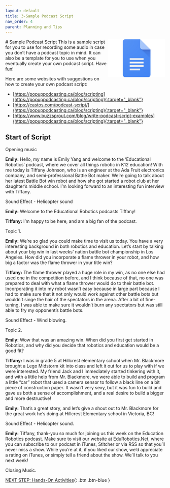 ```yaml
---
layout: default
title: 3-Sample Podcast Script
nav_order: 4
parent: Planning and Tips
---
```

<img src="images/podcast-sample.png" style="float:right;width:180px;" alt="document icon">
# Sample Podcast Script
This is a sample script for you to use for recording some audio in case you don’t have a podcast topic in mind. It can also be a template for you to use when you eventually create your own podcast script. Have fun!

Here are some websites with suggestions on how to create your own podcast script:
- [https://popuppodcasting.ca/blog/scripting](https://popuppodcasting.ca/blog/scripting){:target="_blank"}
- [https://castos.com/podcast-script/](https://popuppodcasting.ca/blog/scripting){:target="_blank"}
- [https://www.buzzsprout.com/blog/write-podcast-script-examples](https://popuppodcasting.ca/blog/scripting){:target="_blank"}

## Start of Script <br>
Opening music <br>

**Emily:** Hello, my name is Emily Yang and welcome to the ‘Educational Robotics’ podcast, where we cover all things robotic in K12 education! With me today is Tiffany Johnson, who is an engineer at the Ada Fruit electronics company, and semi-professional Battle Bot maker. We’re going to talk about her latest Battle Bot win robot and how she got started a robot club at her daughter’s middle school. I’m looking forward to an interesting fun interview with Tiffany.<br>

Sound Effect - Helicopter sound <br>

**Emily:** Welcome to the Educational Robotics podcasts Tiffany!<br>

**Tiffany:** I’m happy to be here, and am a big fan of the podcast.<br>

Topic 1.<br>

**Emily:** We’re so glad you could make time to visit us today. You have a very interesting background in both robotics and education. Let’s start by talking about your big win in last weeks’ nation battle bot championship in Los Angeles. How did you incorporate a flame thrower in your robot, and how big a factor was the flame thrower in your title win?<br>

**Tiffany:** The flame thrower played a huge role in my win, as no one else had used one in the competition before, and I think because of that, no one was prepared to deal with what a flame thrower would do to their battle bot. Incorporating it into my robot wasn’t easy because in large part because I had to make sure that it not only would work against other battle bots but wouldn’t singe the hair of the spectators in the arena. After a bit of fine-tuning, I was able to make sure it wouldn’t burn any spectators but was still able to fry my opponent’s battle bots.<br>

Sound Effect - Wind blowing.<br>

Topic 2.<br>

**Emily:** Wow that was an amazing win. When did you first get started in Robotics, and why did you decide that robotics and education would be a good fit?<br>

**Tiffany:**  I was in grade 5 at Hillcrest elementary school when Mr. Blackmore brought a Lego Midstorm kit into class and left it out for us to play with if we were interested. My friend Jack and I immediately started tinkering with it, and with a little help from Mr. Blackmore, we were able to build and program a little “car” robot that used a camera sensor to follow a black line on a bit piece of construction paper. It wasn’t very sexy, but it was fun to build and gave us both a sense of accomplishment, and a real desire to build a bigger and more destructive!<br>

**Emily:** That’s a great story, and let’s give a shout out to Mr. Blackmore for the great work he’s doing at Hillcrest Elementary school in Victoria, BC!<br>

Sound Effect - Helicopter sound.<br>

**Emily:** Tiffany, thank-you so much for joining us this week on the Education Robotics podcast. Make sure to visit our website at EduRobotics.Net, where you can subscribe to our podcast in iTunes, Stitcher or via RSS so that you’ll never miss a show. While you’re at it, if you liked our show, we’d appreciate a rating on iTunes, or simply tell a friend about the show. We’ll talk to you next week!<br>

Closing Music.<br>

[NEXT STEP: Hands-On Activities](activities-intro.html){: .btn .btn-blue }
